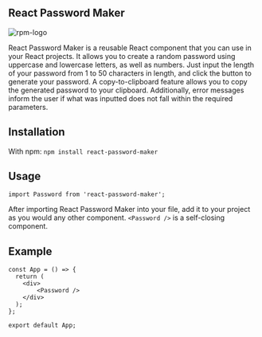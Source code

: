 ## React Password Maker

![rpm-logo](https://user-images.githubusercontent.com/36783010/106371332-20778200-6318-11eb-8276-a1f39a79721c.png)

React Password Maker is a reusable React component that you can use in your React projects. It allows you to create a random password using uppercase and lowercase letters, as well as numbers. Just input the length of your password from 1 to 50 characters in length, and click the button to generate your password. A copy-to-clipboard feature allows you to copy the generated password to your clipboard. Additionally, error messages inform the user if what was inputted does not fall within the required parameters.

## Installation

With npm: `npm install react-password-maker`

## Usage

```
import Password from 'react-password-maker';
```

After importing React Password Maker into your file, add it to your project as you would any other component. `<Password />` is a self-closing component.

## Example

```
const App = () => {
  return (
    <div>
    	<Password />
    </div>
  );
};

export default App;

```
